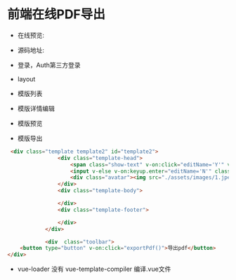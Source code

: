 <!--
 * @Author: luohong
 * @Date: 2019-08-30 17:46:49
 * @LastEditors: luohong
 * @LastEditTime: 2019-09-03 11:20:26
 * @Description: 
 * @email: 3300536651@qq.com
 -->
# 前端在线PDF导出
- 在线预览: 
- 源码地址:

- 登录，Auth第三方登录
- layout
- 模版列表
- 模版详情编辑
- 模版预览
- 模版导出

```html
 <div class="template template2" id="template2">
                <div class="template-head">
                    <span class="show-text" v-on:click="editName='Y'" v-if="editName=='N'"> {{name}}</span>
                    <input v-else v-on:keyup.enter="editName='N'" class="edit-text" type="text" v-model="name" />
                    <div class="avatar"><img src="./assets/images/1.jpeg" /> </div>
                </div>
                <div class="template-body">

                </div>
                <div class="template-footer">

                </div>
            </div>

            <div  class="toolbar">
    <button type="button" v-on:click="exportPdf()">导出pdf</button>
</div>
```
- vue-loader 没有 vue-template-compiler 
编译.vue文件